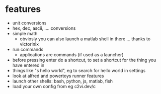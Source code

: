 

# features
- unit conversions
- hex, dec, ascii, .... conversions
- simple math
    - obviosly you can also launch a matlab shell in there ... thanks to victorinix
- run commands
    - applications are commands (if used as a launcher)
- before pressing enter do a shortcut, to set a shortcut for the thing you have entered in
- things like "s hello world", eg to search for hello world in settings
- look at alfred and powertoys runner features
- launch other shells: bash, python, js, matlab, fish
- load your own config from eg c2vi.dev/c


